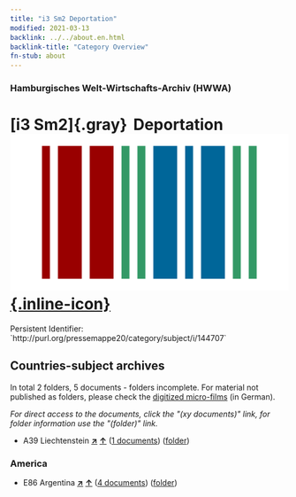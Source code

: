 ```yaml
---
title: "i3 Sm2 Deportation"
modified: 2021-03-13
backlink: ../../about.en.html
backlink-title: "Category Overview"
fn-stub: about
---
```


### Hamburgisches Welt-Wirtschafts-Archiv (HWWA)

# [i3 Sm2]{.gray}&#8201; Deportation &#160; [![Wikidata](/images/Wikidata-logo.svg "Wikidata"){.inline-icon}](http://www.wikidata.org/entity/Q104700147)

<div class="hint">Persistent Identifier: `http://purl.org/pressemappe20/category/subject/i/144707`</div>







## Countries-subject archives





In total 2 folders, 5 documents - folders incomplete.
For material not published as folders, please check the [digitized micro-films](/film/h1_sh.de.html) (in German).

_For direct access to the documents, click the "(xy documents)" link, for folder information use the "(folder)" link._


- A39 Liechtenstein [**&nearr;**](../../../geo/i/141016/about.en.html "Liechtenstein (all folders)") [**&uarr;**](../../../geo/about.en.html#A39 "Country category system") (<a href="https://pm20.zbw.eu/iiifview/folder/sh/141016,144707" title="about: Liechtenstein : Deportation" target="_blank">1 documents</a>) ([folder](../../../../folder/sh/1410xx/141016/1447xx/144707/about.en.html))

### America

- E86 Argentina [**&nearr;**](../../../geo/i/141692/about.en.html "Argentina (all folders)") [**&uarr;**](../../../geo/about.en.html#E86 "Country category system") (<a href="https://pm20.zbw.eu/iiifview/folder/sh/141692,144707" title="about: Argentina : Deportation" target="_blank">4 documents</a>) ([folder](../../../../folder/sh/1416xx/141692/1447xx/144707/about.en.html))








